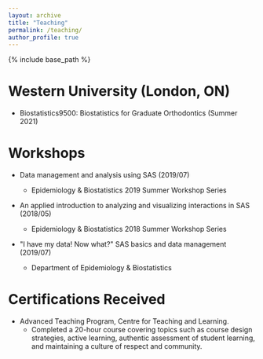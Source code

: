 ```yaml
---
layout: archive
title: "Teaching"
permalink: /teaching/
author_profile: true
---
```


{% include base_path %}


# Western University (London, ON)
* Biostatistics9500: Biostatistics for Graduate Orthodontics (Summer 2021)
    

# Workshops
* Data management and analysis using SAS (2019/07)
  * Epidemiology & Biostatistics 2019 Summer Workshop Series
  
* An applied introduction to analyzing and visualizing interactions in SAS (2018/05)
  * Epidemiology & Biostatistics 2018 Summer Workshop Series
  
* "I have my data! Now what?" SAS basics and data management (2019/07)
  * Department of Epidemiology & Biostatistics
  
  
# Certifications Received
* Advanced Teaching Program, Centre for Teaching and Learning.
  * Completed a 20-hour course covering topics such as course design strategies, active learning, authentic assessment of student learning, and maintaining a culture of respect and community. 

